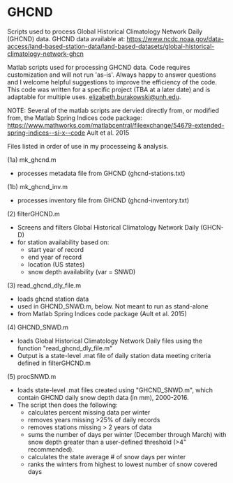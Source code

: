 # GHCND
Scripts used to process Global Historical Climatology Network Daily (GHCND) data. 
GHCND data available at: 
https://www.ncdc.noaa.gov/data-access/land-based-station-data/land-based-datasets/global-historical-climatology-network-ghcn

Matlab scripts used for processing GHCND data. Code requires customization and will not run 'as-is'. Always happy to answer questions and I welcome helpful suggestions to improve the efficiency of the code. This code was written for a specific project (TBA at a later date) and is adaptable for multiple uses. elizabeth.burakowski@unh.edu.

NOTE: Several of the matlab scripts are dervied directly from, or modified from, the Matlab Spring Indices code package:
https://www.mathworks.com/matlabcentral/fileexchange/54679-extended-spring-indices--si-x--code
Ault et al. 2015


Files listed in order of use in my processeing & analysis.

(1a) mk_ghcnd.m
- processes metadata file from GHCND (ghcnd-stations.txt)

(1b) mk_ghcnd_inv.m
- processes inventory file from GHCND (ghcnd-inventory.txt)

(2) filterGHCND.m
- Screens and filters Global Historical Climatology Network Daily (GHCN-D)
- for station availability based on:
  - start year of record
  - end year of record
  - location (US states)
  - snow depth availability (var = SNWD)
  
(3) read_ghcnd_dly_file.m
- loads ghcnd station data
- used in GHCND_SNWD.m, below. Not meant to run as stand-alone
- from Matlab Spring Indices code package (Ault et al. 2015)

(4) GHCND_SNWD.m
- loads Global Historical Climatology Network Daily files using the function "read_ghcnd_dly_file.m"
- Output is a state-level .mat file of daily station data meeting criteria defined in filterGHCND.m

(5) procSNWD.m
- loads state-level .mat files created using "GHCND_SNWD.m", which contain GHCND daily snow depth data (in mm), 2000-2016. 
- The script then does the following:
  - calculates percent missing data per winter
  - removes years missing >25% of daily records
  - removes stations missing > 2 years of data
  - sums the number of days per winter (December through March) with snow
    depth greater than a user-defined threshold (>4" recommended).  
  - calculates the state average # of snow days per winter
  - ranks the winters from highest to lowest number of snow covered days

